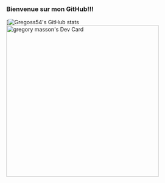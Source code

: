 ### Bienvenue sur mon GitHub!!! 

[![Gregoss54's GitHub stats](https://github-readme-stats.vercel.app/api?username=gregoss54&show_icons=true&theme=radical)
<a href="https://app.daily.dev/gregoss54"><img src="https://api.daily.dev/devcards/58dfecc2712a4d378e0be2e7c5b9c4b7.png?r=72q" width="400" alt="gregory masson's Dev Card"/></a>
